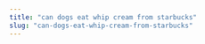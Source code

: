 ```yaml
---
title: "can dogs eat whip cream from starbucks"
slug: "can-dogs-eat-whip-cream-from-starbucks"
---
```



